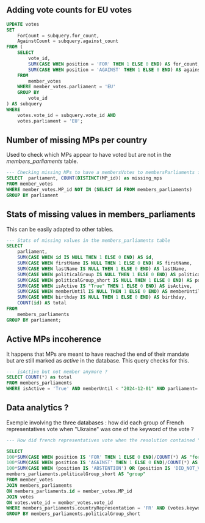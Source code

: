 ## Adding vote counts for EU votes
```sql
UPDATE votes
SET
    ForCount = subquery.for_count,
    AgainstCount = subquery.against_count
FROM (
    SELECT
        vote_id,
        SUM(CASE WHEN position = 'FOR' THEN 1 ELSE 0 END) AS for_count,
        SUM(CASE WHEN position = 'AGAINST' THEN 1 ELSE 0 END) AS against_count
    FROM
        member_votes
	WHERE member_votes.parliament = 'EU'
    GROUP BY
        vote_id
) AS subquery
WHERE
    votes.vote_id = subquery.vote_id AND
	votes.parliament = 'EU';
```

## Number of missing MPs per country
Used to check which MPs appear to have voted but are not in the *members_parliaments* table.
```sql
--- Checking missing MPs to have a membersVotes to membersParliaments foreign key
SELECT  parliament, COUNT(DISTINCT(MP_id)) as missing_mps
FROM member_votes
WHERE member_votes.MP_id NOT IN (SELECT id FROM members_parliaments)
GROUP BY parliament
```

## Stats of missing values in members_parliaments
This can be easily adapted to other tables.
```sql
--- Stats of missing values in the members_parliaments table
SELECT
	parliament,
    SUM(CASE WHEN id IS NULL THEN 1 ELSE 0 END) AS id,
    SUM(CASE WHEN firstName IS NULL THEN 1 ELSE 0 END) AS firstName,
    SUM(CASE WHEN lastName IS NULL THEN 1 ELSE 0 END) AS lastName,
	SUM(CASE WHEN politicalGroup IS NULL THEN 1 ELSE 0 END) AS politicalGroup,
	SUM(CASE WHEN politicalGroup_short IS NULL THEN 1 ELSE 0 END) AS politicalGroup_short,
	SUM(CASE WHEN isActive IS "True" THEN 1 ELSE 0 END) AS isActive,
	SUM(CASE WHEN memberUntil IS NULL THEN 1 ELSE 0 END) AS memberUntil,
	SUM(CASE WHEN birthday IS NULL THEN 1 ELSE 0 END) AS birthday,
	COUNT(id) AS total
FROM
    members_parliaments
GROUP BY parliament;
```

## Active MPs incoherence
It happens that MPs are meant to have reached the end of their mandate but are still marked as *active* in the database. This query checks for this.
```sql
--- isActive but not member anymore ?
SELECT COUNT(*) as total
FROM members_parliaments
WHERE isActive = 'True' AND memberUntil < "2024-12-01" AND parliament='UK'
```

## Data analytics ?
Exemple involving the three databases : how did each group of French representatives vote when "Ukraine" was one of the keyword of the vote ?
```sql
--- How did french representatives vote when the resolution contained "Ukraine" as a keyword ?

SELECT
100*SUM(CASE WHEN position IS 'FOR' THEN 1 ELSE 0 END)/COUNT(*) AS "for",
100*SUM(CASE WHEN position IS 'AGAINST' THEN 1 ELSE 0 END)/COUNT(*) AS against,
100*SUM(CASE WHEN (position IS 'ABSTENTION') OR (position IS 'DID_NOT_VOTE') THEN 1 ELSE 0 END)/COUNT(*) AS NA,
members_parliaments.politicalGroup_short AS "group"
FROM member_votes
JOIN members_parliaments
ON members_parliaments.id = member_votes.MP_id
JOIN votes
ON votes.vote_id = member_votes.vote_id
WHERE members_parliaments.countryRepresentation = 'FR' AND (votes.keyword_0 = 'ukraine' OR votes.keyword_1 = 'ukraine' OR votes.keyword_2 = 'ukraine')
GROUP BY members_parliaments.politicalGroup_short
```